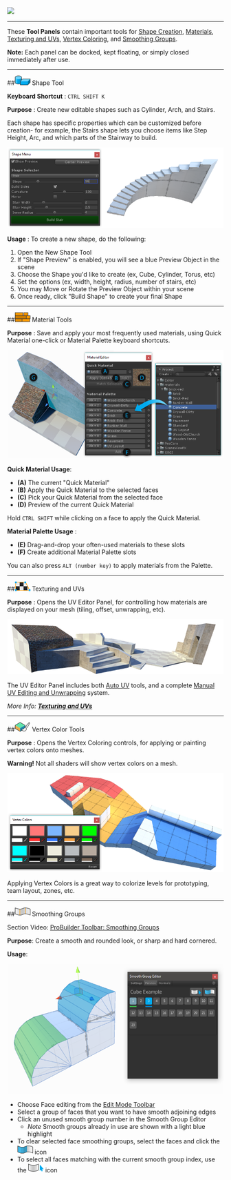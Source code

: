 <div class="site"><a href="https://youtu.be/Ta3HkV_qHTc"><img src="../../images/VidLink_GettingStarted_Slim.png"></a></div>

---

These **Tool Panels** contain important tools for [Shape Creation](#shape-tool), [Materials](#material-tools), [Texturing and UVs](#texturing), [Vertex Coloring](#vertex-colors), and [Smoothing Groups](#smoothing-groups).

**Note:** Each panel can be docked, kept floating, or simply closed immediately after use.

---

<a id="shape-tool"></a>
##![Shape Tool Icon](../images/icons/Panel_Shapes.png "Create New Shape Icon") Shape Tool

**Keyboard Shortcut** : `CTRL SHIFT K`

**Purpose** : Create new editable shapes such as Cylinder, Arch, and Stairs.

Each shape has specific properties which can be customized before creation- for example, the Stairs shape lets you choose items like Step Height, Arc, and which parts of the Stairway to build.

![Shape Tool Example](../images/Example_ShapeToolsWithCurvedStair.png)

**Usage** : To create a new shape, do the following:

1. Open the New Shape Tool
1. If "Shape Preview" is enabled, you will see a blue Preview Object in the scene
1. Choose the Shape you'd like to create (ex, Cube, Cylinder, Torus, etc)
1. Set the options (ex, width, height, radius, number of stairs, etc)
1. You may Move or Rotate the Preview Object within your scene
1. Once ready, click "Build Shape" to create your final Shape

---

<a id="material-tools"></a>
##![Material Tools Icon](../images/icons/Panel_Materials.png "Material Tools Icon") Material Tools

**Purpose** : Save and apply your most frequently used materials, using Quick Material one-click or Material Palette keyboard shortcuts.

![Material Tools](../images/MaterialTools_WithExample.png "Material Tools")

**Quick Material Usage**:

* **(A)** The current "Quick Material"
* **(B)** Apply the Quick Material to the selected faces
* **(C)** Pick your Quick Material from the selected face
* **(D)** Preview of the current Quick Material

Hold `CTRL SHIFT` while clicking on a face to apply the Quick Material.

**Material Palette Usage** :

* **(E)** Drag-and-drop your often-used materials to these slots
* **(F)** Create additional Material Palette slots

You can also press `ALT (number key)` to apply materials from the Palette.

---

<a id="texturing"></a>
##![UV Editor Icon](../images/icons/Panel_UVEditor.png "UV Editor Icon") Texturing and UVs

**Purpose** : Opens the UV Editor Panel, for controlling how materials are displayed on your mesh (tiling, offset, unwrapping, etc).

![Materials Example](../images/Example_MaterialsOnLevel.png "Materials Example")

The UV Editor Panel includes both [Auto UV](../texturing/auto-uvs-actions) tools, and a complete [Manual UV Editing and Unwrapping](../texturing/manual-uvs-actions) system.

*More Info: [**Texturing and UVs**](../texturing/overview-texture-mapping)*

---

<a id="vertex-colors"></a>
##![Vertex Color Tools Icon](../images/icons/Panel_VertColors.png "UV Editor Icon") Vertex Color Tools

**Purpose** : Opens the Vertex Coloring controls, for applying or painting vertex colors onto meshes.

<div class="alert-box warning">
<strong>Warning!</strong>  Not all shaders will show vertex colors on a mesh.
</div>

![Vertex Coloring](../images/VertexColor_WithLevelExample.png "Vertex Coloring")

Applying Vertex Colors is a great way to colorize levels for prototyping, team layout, zones, etc.

<!-- *More Info: [**Vertex Coloring**](@todo)*  -->

---

<a id="smoothing-groups"></a>
##![Smoothing Groups Icon](../images/icons/Panel_Smoothing.png "Smoothing Groups Icon") Smoothing Groups

<div class="video-link">
Section Video: <a href="https://www.youtube.com/watch?v=6bwZ9vN7uN0&index=4&list=PL1GU9r7hfosDHqJBqsBzkrLRDOH2EXCMa">ProBuilder Toolbar: Smoothing Groups</a>
</div>

**Purpose**: Create a smooth and rounded look, or sharp and hard cornered.

**Usage**:

![Smoothing Groups Example](../images/Smoothing_Editor.png "Smoothing Groups Example")

- Choose Face editing from the [Edit Mode Toolbar](../toolbar/overview-toolbar/#edit-mode-toolbar)
- Select a group of faces that you want to have smooth adjoining edges
- Click an unused smooth group number in the Smooth Group Editor
	- *Note* Smooth groups already in use are shown with a light blue highlight
- To clear selected face smoothing groups, select the faces and click the ![break smooth groups](../images/icons/Face_BreakSmoothing.png) icon
- To select all faces matching with the current smooth group index, use the ![select by smooth group](../images/icons/Selection_SelectBySmoothingGroup.png) icon
